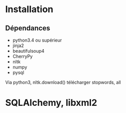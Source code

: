 # Installation

## Dépendances

* python3.4 ou supérieur
* jinja2
* beautifulsoup4
* CherryPy
* nltk
* numpy
* pysql

Via python3, nltk.download() télécharger stopwords, all

# SQLAlchemy, libxml2
